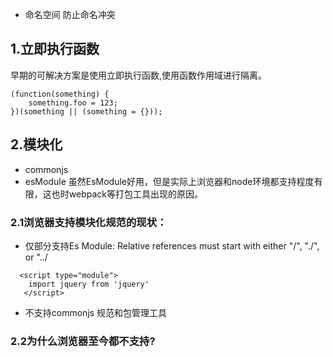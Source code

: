 - 命名空间 
  防止命名冲突
## 1.立即执行函数
早期的可解决方案是使用立即执行函数,使用函数作用域进行隔离。
  ```
  (function(something) {
      something.foo = 123;
  })(something || (something = {}));
  ```
## 2.模块化
  - commonjs
  - esModule
虽然EsModule好用，但是实际上浏览器和node环境都支持程度有限，这也时webpack等打包工具出现的原因。

### 2.1浏览器支持模块化规范的现状：
- 仅部分支持Es Module: Relative references must start with either "/", "./", or "../
```
  <script type="module">
    import jquery from 'jquery' 
   </script>
```
- 不支持commonjs 规范和包管理工具

### 2.2为什么浏览器至今都不支持?
